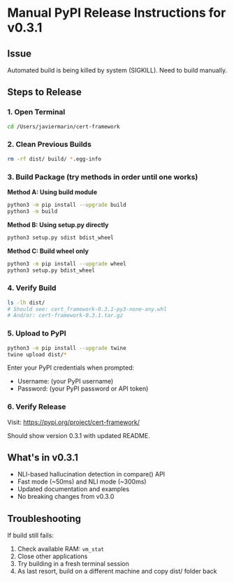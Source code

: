# Manual PyPI Release Instructions for v0.3.1

## Issue
Automated build is being killed by system (SIGKILL). Need to build manually.

## Steps to Release

### 1. Open Terminal
```bash
cd /Users/javiermarin/cert-framework
```

### 2. Clean Previous Builds
```bash
rm -rf dist/ build/ *.egg-info
```

### 3. Build Package (try methods in order until one works)

**Method A: Using build module**
```bash
python3 -m pip install --upgrade build
python3 -m build
```

**Method B: Using setup.py directly**
```bash
python3 setup.py sdist bdist_wheel
```

**Method C: Build wheel only**
```bash
python3 -m pip install --upgrade wheel
python3 setup.py bdist_wheel
```

### 4. Verify Build
```bash
ls -lh dist/
# Should see: cert_framework-0.3.1-py3-none-any.whl
# And/or: cert-framework-0.3.1.tar.gz
```

### 5. Upload to PyPI
```bash
python3 -m pip install --upgrade twine
twine upload dist/*
```

Enter your PyPI credentials when prompted:
- Username: (your PyPI username)
- Password: (your PyPI password or API token)

### 6. Verify Release
Visit: https://pypi.org/project/cert-framework/

Should show version 0.3.1 with updated README.

## What's in v0.3.1

- NLI-based hallucination detection in compare() API
- Fast mode (~50ms) and NLI mode (~300ms)
- Updated documentation and examples
- No breaking changes from v0.3.0

## Troubleshooting

If build still fails:
1. Check available RAM: `vm_stat`
2. Close other applications
3. Try building in a fresh terminal session
4. As last resort, build on a different machine and copy dist/ folder back
